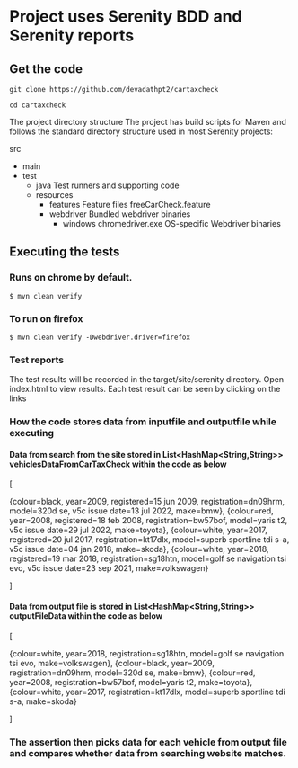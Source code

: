 # Project uses Serenity BDD and Serenity reports

## Get the code

```git clone https://github.com/devadathpt2/cartaxcheck```

```cd cartaxcheck```

The project directory structure
The project has build scripts for Maven and follows the standard directory structure used in most Serenity projects:

src
  + main
  + test
    + java                          Test runners and supporting code
    + resources
      + features                    Feature files
          freeCarCheck.feature  
      + webdriver                   Bundled webdriver binaries
        + windows
          chromedriver.exe          OS-specific Webdriver binaries

## Executing the tests

### Runs on chrome by default.
```$ mvn clean verify```

### To run on firefox
```$ mvn clean verify -Dwebdriver.driver=firefox```


### Test reports
The test results will be recorded in the target/site/serenity directory.
Open index.html to view results. Each test result can be seen by clicking on the links

### How the code stores data from inputfile and outputfile while executing

#### Data from search from the site stored in List<HashMap<String,String>> vehiclesDataFromCarTaxCheck within the code as below

[

{colour=black, year=2009, registered=15 jun 2009, registration=dn09hrm, model=320d se, v5c issue date=13 jul 2022, make=bmw}, 
{colour=red, year=2008, registered=18 feb 2008, registration=bw57bof, model=yaris t2, v5c issue date=29 jul 2022, make=toyota}, 
{colour=white, year=2017, registered=20 jul 2017, registration=kt17dlx, model=superb sportline tdi s-a, v5c issue date=04 jan 2018, make=skoda},
{colour=white, year=2018, registered=19 mar 2018, registration=sg18htn, model=golf se navigation tsi evo, v5c issue date=23 sep 2021, make=volkswagen}

]

#### Data from output file is stored in List<HashMap<String,String>> outputFileData within the code as below
[

{colour=white, year=2018, registration=sg18htn, model=golf se navigation tsi evo, make=volkswagen},
{colour=black, year=2009, registration=dn09hrm, model=320d se, make=bmw},
{colour=red, year=2008, registration=bw57bof, model=yaris t2, make=toyota},
{colour=white, year=2017, registration=kt17dlx, model=superb sportline tdi s-a, make=skoda}

]

### The assertion then picks data for each vehicle from output file and compares whether data from searching website matches.
